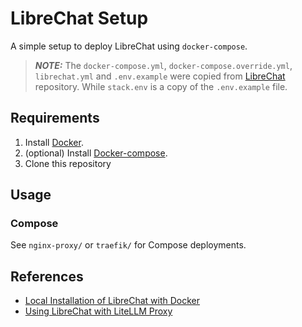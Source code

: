 # LibreChat Setup

A simple setup to deploy LibreChat using `docker-compose`.
> **_NOTE:_** The `docker-compose.yml`, `docker-compose.override.yml`, `librechat.yml` and `.env.example` were copied from [LibreChat](https://github.com/danny-avila/LibreChat) repository. While `stack.env` is a copy of the `.env.example` file.

## Requirements

1. Install [Docker](http://docker.io).
2. (optional) Install [Docker-compose](http://docs.docker.com/compose/install/).
3. Clone this repository

## Usage

### Compose

See `nginx-proxy/` or `traefik/` for Compose deployments.

## References
- [Local Installation of LibreChat with Docker](https://www.librechat.ai/docs/local/docker)
- [Using LibreChat with LiteLLM Proxy](https://www.librechat.ai/blog/2023-11-30_litellm)